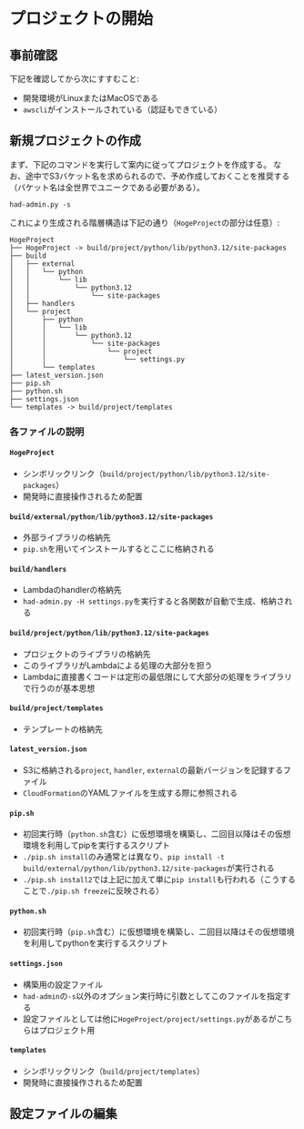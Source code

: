 # プロジェクトの開始
## 事前確認
下記を確認してから次にすすむこと:
- 開発環境がLinuxまたはMacOSである
- `awscli`がインストールされている（認証もできている）

## 新規プロジェクトの作成
まず、下記のコマンドを実行して案内に従ってプロジェクトを作成する。
なお、途中でS3バケット名を求められるので、予め作成しておくことを推奨する（バケット名は全世界でユニークである必要がある）。
```
had-admin.py -s
```
これにより生成される階層構造は下記の通り（`HogeProject`の部分は任意）:
```
HogeProject
├── HogeProject -> build/project/python/lib/python3.12/site-packages
├── build
│   ├── external
│   │   └── python
│   │       └── lib
│   │           └── python3.12
│   │               └── site-packages
│   ├── handlers
│   └── project
│       ├── python
│       │   └── lib
│       │       └── python3.12
│       │           └── site-packages
│       │               └── project
│       │                   └── settings.py
│       └── templates
├── latest_version.json
├── pip.sh
├── python.sh
├── settings.json
└── templates -> build/project/templates
```
### 各ファイルの説明
#### `HogeProject`
- シンボリックリンク（`build/project/python/lib/python3.12/site-packages`）
- 開発時に直接操作されるため配置
#### `build/external/python/lib/python3.12/site-packages`
- 外部ライブラリの格納先
- `pip.sh`を用いてインストールするとここに格納される
#### `build/handlers`
- Lambdaのhandlerの格納先
- `had-admin.py -H settings.py`を実行すると各関数が自動で生成、格納される
#### `build/project/python/lib/python3.12/site-packages`
- プロジェクトのライブラリの格納先
- このライブラリがLambdaによる処理の大部分を担う
-   Lambdaに直接書くコードは定形の最低限にして大部分の処理をライブラリで行うのが基本思想
#### `build/project/templates`
- テンプレートの格納先
#### `latest_version.json`
- S3に格納される`project`, `handler`, `external`の最新バージョンを記録するファイル
- `CloudFormation`のYAMLファイルを生成する際に参照される
#### `pip.sh`
- 初回実行時（`python.sh`含む）に仮想環境を構築し、二回目以降はその仮想環境を利用してpipを実行するスクリプト
- `./pip.sh install`のみ通常とは異なり、`pip install -t build/external/python/lib/python3.12/site-packages`が実行される
- `./pip.sh install2`では上記に加えて単に`pip install`も行われる（こうすることで`./pip.sh freeze`に反映される）
#### `python.sh`
- 初回実行時（`pip.sh`含む）に仮想環境を構築し、二回目以降はその仮想環境を利用してpythonを実行するスクリプト
#### `settings.json`
- 構築用の設定ファイル
- `had-admin`の`-s`以外のオプション実行時に引数としてこのファイルを指定する
- 設定ファイルとしては他に`HogeProject/project/settings.py`があるがこちらはプロジェクト用
#### `templates`
- シンボリックリンク（`build/project/templates`）
- 開発時に直接操作されるため配置

## 設定ファイルの編集
